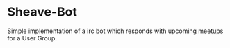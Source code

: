 Sheave-Bot
==========

Simple implementation of a irc bot which responds with upcoming meetups for a User Group.
